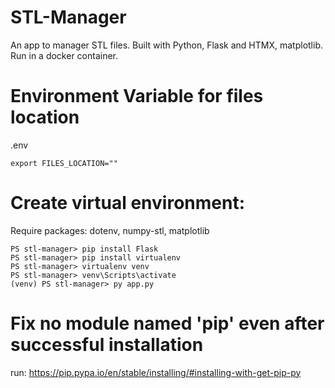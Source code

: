 # STL-Manager 
An app to manager STL files. Built with Python, Flask and HTMX, matplotlib. Run in a docker container.

# Environment Variable for files location

.env
```
export FILES_LOCATION=""
```

# Create virtual environment: 
Require packages: dotenv, numpy-stl, matplotlib
```
PS stl-manager> pip install Flask
PS stl-manager> pip install virtualenv
PS stl-manager> virtualenv venv
PS stl-manager> venv\Scripts\activate
(venv) PS stl-manager> py app.py
```

# Fix no module named 'pip' even after successful installation

run: https://pip.pypa.io/en/stable/installing/#installing-with-get-pip-py


